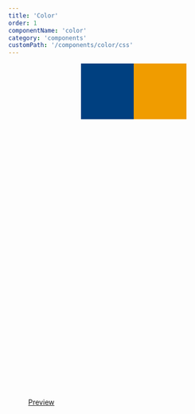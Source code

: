 ```yaml
---
title: 'Color'
order: 1
componentName: 'color'
category: 'components'
customPath: '/components/color/css'
---
```


<div class="if types">
<figure class="if type preview column">
<div class="if example airy">
<div class="if" style="width: 100%; display: grid; grid-template-columns: 1fr 1fr 1fr 1fr; grid-template-rows: 1fr f1r 1fr f1r;margin: 0;">
<div style="min-height: 5rem; display: flex;flex-direction: column;justify-content: flex-end;padding: 1rem;" class="if color accent blue"></div>
<div style="min-height: 5rem; display: flex;flex-direction: column;justify-content: flex-end;padding: 1rem;background-color:#004080;" class="if color accent blue"></div>
<div style="min-height: 5rem; display: flex;flex-direction: column;justify-content: flex-end;padding: 1rem;background-color:#f09c00;" class="if color accent blue"></div>
<div style="min-height: 5rem; display: flex;flex-direction: column;justify-content: flex-end;padding: 1rem;" class="if color status green"></div>
<div style="min-height: 5rem; display: flex;flex-direction: column;justify-content: flex-end;padding: 1rem;" class="if color status red"></div>
<div style="min-height: 5rem; display: flex;flex-direction: column;justify-content: flex-end;padding: 1rem;" class="if color background dark-beige"></div>
<div style="min-height: 5rem; display: flex;flex-direction: column;justify-content: flex-end;padding: 1rem;" class="if color beige background"></div>
<div style="min-height: 5rem; display: flex;flex-direction: column;justify-content: flex-end;padding: 1rem;" class="if color background light-beige"></div>
<div style="min-height: 5rem; display: flex;flex-direction: column;justify-content: flex-end;padding: 1rem;" class="if color background lighter-beige"></div>
<div style="min-height: 5rem; display: flex;flex-direction: column;justify-content: flex-end;padding: 1rem;" class="if color background lightest-beige"></div>
<div style="min-height: 5rem; display: flex;flex-direction: column;justify-content: flex-end;padding: 1rem;" class="if color brown text"></div>
<div style="min-height: 5rem; display: flex;flex-direction: column;justify-content: flex-end;padding: 1rem;" class="if color text light-brown"></div>
<div style="min-height: 5rem; display: flex;flex-direction: column;justify-content: flex-end;padding: 1rem;" class="if color infographic dark-red"></div>
<div style="min-height: 5rem; display: flex;flex-direction: column;justify-content: flex-end;padding: 1rem;" class="if color infographic red"></div>
<div style="min-height: 5rem; display: flex;flex-direction: column;justify-content: flex-end;padding: 1rem;" class="if color infographic light-red"></div>
<div style="min-height: 5rem; display: flex;flex-direction: column;justify-content: flex-end;padding: 1rem;" class="if color infographic dark-yellow"></div>
<div style="min-height: 5rem; display: flex;flex-direction: column;justify-content: flex-end;padding: 1rem;" class="if color infographic yellow"></div>
<div style="min-height: 5rem; display: flex;flex-direction: column;justify-content: flex-end;padding: 1rem;" class="if color infographic light-yellow"></div>
<div style="min-height: 5rem; display: flex;flex-direction: column;justify-content: flex-end;padding: 1rem;" class="if color infographic dark-green"></div>
<div style="min-height: 5rem; display: flex;flex-direction: column;justify-content: flex-end;padding: 1rem;" class="if color infographic green"></div>
<div style="min-height: 5rem; display: flex;flex-direction: column;justify-content: flex-end;padding: 1rem;" class="if color infographic light-green"></div>
<div style="min-height: 5rem; display: flex;flex-direction: column;justify-content: flex-end;padding: 1rem;" class="if color infographic dark-blue"></div>
<div style="min-height: 5rem; display: flex;flex-direction: column;justify-content: flex-end;padding: 1rem;" class="if color infographic blue"></div>
<div style="min-height: 5rem; display: flex;flex-direction: column;justify-content: flex-end;padding: 1rem;" class="if color infographic light-blue"></div>
</div>
</div>
<div class="if toolbox">
<a href="/demos/color.html"
  class="if preview">
  Preview
</a>
</div>
</figure>
</div>
